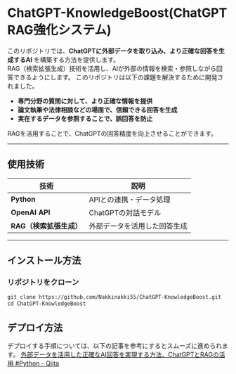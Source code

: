 # ChatGPT-KnowledgeBoost(ChatGPT RAG強化システム)

このリポジトリでは、**ChatGPTに外部データを取り込み、より正確な回答を生成するAI** を構築する方法を提供します。  
RAG（検索拡張生成）技術を活用し、AIが外部の情報を検索・参照しながら回答できるようにします。
このリポジトリは以下の課題を解決するために開発されました。

- **専門分野の質問に対して、より正確な情報を提供**
- **論文執筆や法律相談などの場面で、信頼できる回答を生成**
- **実在するデータを参照することで、誤回答を防止**

RAGを活用することで、ChatGPTの回答精度を向上させることができます。

---

## 使用技術

| 技術 | 説明 |
|------|------|
| **Python** | APIとの連携・データ処理 |
| **OpenAI API** | ChatGPTの対話モデル |
| **RAG（検索拡張生成）** | 外部データを活用した回答生成 |

---

## インストール方法

### リポジトリをクローン  
```txt
git clone https://github.com/Nakkinakki55/ChatGPT-KnowledgeBoost.git
cd ChatGPT-KnowledgeBoost
```

## デプロイ方法
デプロイする手順については、以下の記事を参考にするとスムーズに進められます。 
[外部データを活用した正確なAI回答を実現する方法、ChatGPTとRAGの活用 #Python - Qiita](https://qiita.com/nishifeoda/items/a7299bad7faa0d6e0c6e)


